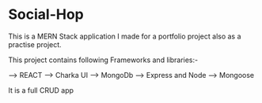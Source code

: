 # Social-Hop

This is a MERN Stack application I made for a portfolio project also as a practise project.

This project contains following Frameworks and libraries:-

--> REACT --> Charka UI --> MongoDb --> Express and Node --> Mongoose

It is a full CRUD app
